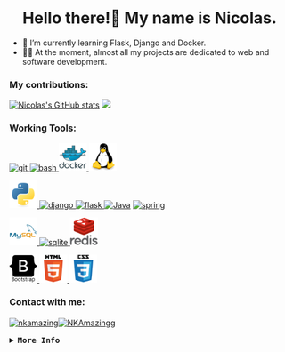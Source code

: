 <h1 align="center">Hello there!👋 My name is Nicolas.</h1>

- 🌱 I’m currently learning Flask, Django and Docker.
- 👨‍💻 At the moment, almost all my projects are dedicated to web and software development.


<h3 align="left">My contributions:</h3>

<a href="http://www.github.com/NKAmazing"><img src="https://github-readme-stats.vercel.app/api?username=NKAmazing&show_icons=true&include_all_commits=true&hide=&count_private=true&title_color=ff0000&text_color=ffffff&icon_color=ff0000&bg_color=171717&hide_border=true&show_icons=true" alt="Nicolas's GitHub stats" /></a>
<a href="https://github.com/NKAmazing" align="left"><img src="https://github-readme-stats.vercel.app/api/top-langs/?username=NKAmazing&layout=compact&langs_count=7&title_color=ff0000&text_color=ffffff&icon_color=ff0000&bg_color=171717&hide_border=true&locale=en"/></a>

<h3 align="left">Working Tools:</h3>

<p align="left"> 

<a href="https://git-scm.com/" target="_blank" rel="noreferrer"> <img src="https://www.vectorlogo.zone/logos/git-scm/git-scm-icon.svg" alt="git" width="50" height="50"/> </a>
<a href="https://www.gnu.org/software/bash/" target="_blank" rel="noreferrer"> <img src="https://cdn.jsdelivr.net/gh/devicons/devicon/icons/bash/bash-plain.svg" alt="bash" width="50" height="50"/> </a>
<a href="https://www.docker.com/" target="_blank" rel="noreferrer"> <img src="https://raw.githubusercontent.com/devicons/devicon/master/icons/docker/docker-original-wordmark.svg" alt="docker" width="50" height="50"/> </a>
<a href="https://www.linux.org/" target="_blank" rel="noreferrer"> <img src="https://raw.githubusercontent.com/devicons/devicon/master/icons/linux/linux-original.svg" alt="linux" width="50" height="50"/> </a>
 

<a href="https://www.python.org" target="_blank" rel="noreferrer"> <img src="https://raw.githubusercontent.com/devicons/devicon/master/icons/python/python-original.svg" alt="python" width="50" height="50"/> </a>
<a href="https://www.djangoproject.com/" target="_blank" rel="noreferrer"> <img src="https://cdn.worldvectorlogo.com/logos/django.svg" alt="django" width="50" height="50"/> </a>
<a href="https://flask.palletsprojects.com/" target="_blank" rel="noreferrer"> <img src="https://raw.githubusercontent.com/danielcranney/readme-generator/main/public/icons/skills/flask-colored-dark.svg" alt="flask" width="50" height="50"/> </a>
<a href="https://www.oracle.com/java/" target="_blank" rel="noreferrer"><img src="https://raw.githubusercontent.com/danielcranney/readme-generator/main/public/icons/skills/java-colored.svg" width="50" height="50" alt="Java" /></a>
<a href="https://spring.io/" target="_blank" rel="noreferrer"> <img src="https://www.vectorlogo.zone/logos/springio/springio-icon.svg" alt="spring" width="50" height="50"/> </a>

<a href="https://www.mysql.com/" target="_blank" rel="noreferrer"> <img src="https://raw.githubusercontent.com/devicons/devicon/master/icons/mysql/mysql-original-wordmark.svg" alt="mysql" width="50" height="50"/> </a> 
<a href="https://www.sqlite.org/" target="_blank" rel="noreferrer"> <img src="https://www.vectorlogo.zone/logos/sqlite/sqlite-icon.svg" alt="sqlite" width="50" height="50"/> </a>
<a href="https://redis.io" target="_blank" rel="noreferrer"> <img src="https://raw.githubusercontent.com/devicons/devicon/master/icons/redis/redis-original-wordmark.svg" alt="redis" width="50" height="50"/> </a>

<a href="https://getbootstrap.com" target="_blank" rel="noreferrer"> <img src="https://raw.githubusercontent.com/devicons/devicon/master/icons/bootstrap/bootstrap-plain-wordmark.svg" alt="bootstrap" width="50" height="50"/> </a> 
<a href="https://www.w3.org/html/" target="_blank" rel="noreferrer"> <img src="https://raw.githubusercontent.com/devicons/devicon/master/icons/html5/html5-original-wordmark.svg" alt="html5" width="50" height="50"/> </a>
<a href="https://www.w3schools.com/css/" target="_blank" rel="noreferrer"> <img src="https://raw.githubusercontent.com/devicons/devicon/master/icons/css3/css3-original-wordmark.svg" alt="css3" width="50" height="50"/> </a>

</p>

<h3 align="left">Contact with me:</h3>

<p align="left">
<a href="https://stackoverflow.com/users/18696853/nkamazing" target="blank"><img align="center" src="https://raw.githubusercontent.com/rahuldkjain/github-profile-readme-generator/master/src/images/icons/Social/stack-overflow.svg" alt="nkamazing" height="50" width="50" /></a><a href="https://discord.gg/NKAmazingg" target="blank"><img align="center" src="https://raw.githubusercontent.com/rahuldkjain/github-profile-readme-generator/master/src/images/icons/Social/discord.svg" alt="NKAmazingg" height="50" width="50" /></a>
</p>

<details>
<summary><samp><b>More Info</b></samp></summary>

<h3 align="left">My Activity:</h3>
 
<p align="center">
 
<a href="http://www.github.com/NKAmazing"><img src="https://github-readme-streak-stats.herokuapp.com/?user=NKAmazing&stroke=ffffff&background=171717&ring=ff0000&fire=ff0000&currStreakNum=ffffff&currStreakLabel=ff0000&sideNums=ffffff&sideLabels=ffffff&dates=ffffff&hide_border=true" /></a>
<a href="http://www.github.com/NKAmazing"><img src="https://github-readme-activity-graph.cyclic.app/graph?username=NKAmazing&bg_color=171717&color=ffffff&line=ff0000&area_color=171717&area=true&hide_border=true&custom_title=GitHub%20Commits%20Graph" alt="GitHub Commits Graph" /></a>
 
</p>

<!--
**NKAmazing/NKAmazing** is a ✨ _special_ ✨ repository because its `README.md` (this file) appears on your GitHub profile.

Here are some ideas to get you started:

- 🔭 I’m currently working on ...
- 🌱 I’m currently learning ...
- 👯 I’m looking to collaborate on ...
- 🤔 I’m looking for help with ...
- 💬 Ask me about ...
- 📫 How to reach me: ...
- 😄 Pronouns: ...
- ⚡ Fun fact: ...


GitHub Readme stats

Count private: &count_private=true

Example: <a href="https://github.com/NKAmazing">
            <img height="180em" src="https://github-readme-stats.vercel.app/api?            username=NKAmazing&show_icons=true&theme=codeSTACKr&include_all_commits=true&count_private=true"/>

Tools:
<a href="https://unrealengine.com/" target="_blank" rel="noreferrer"> <img src="https://raw.githubusercontent.com/kenangundogan/fontisto/036b7eca71aab1bef8e6a0518f7329f13ed62f6b/icons/svg/brand/unreal-engine.svg" alt="unreal" width="40" height="40"/> </a> 


-->
